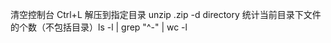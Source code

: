 清空控制台 Ctrl+L
解压到指定目录 unzip .zip -d directory
统计当前目录下文件的个数（不包括目录）ls -l | grep "^-" | wc -l
<!--stackedit_data:
eyJoaXN0b3J5IjpbNzk2MzI2ODI0LC0xOTc5Mzk5NjM0LC02OT
U4MzM4NjIsLTEwODg4NzI1MDBdfQ==
-->